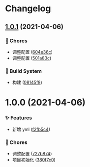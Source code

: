 # Changelog

## [1.0.1](https://github.com/arvinxx/user-journal-map-template/compare/v1.0.0...v1.0.1) (2021-04-06)


### 🎫 Chores

* 调整配置 ([604e36c](https://github.com/arvinxx/user-journal-map-template/commit/604e36c))
* 调整配置 ([501a83c](https://github.com/arvinxx/user-journal-map-template/commit/501a83c))


### 👷 Build System

* 构建 ([08145f8](https://github.com/arvinxx/user-journal-map-template/commit/08145f8))

# 1.0.0 (2021-04-06)


### ✨ Features

* 新增 yml ([f2fb5c4](https://github.com/arvinxx/user-journal-map-template/commit/f2fb5c4))


### 🎫 Chores

* 调整配置 ([727b874](https://github.com/arvinxx/user-journal-map-template/commit/727b874))
* 项目初始化 ([380f7c0](https://github.com/arvinxx/user-journal-map-template/commit/380f7c0))
